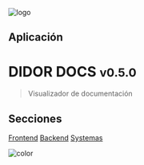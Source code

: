 ![logo](../config/logo.png)

## Aplicación
# DIDOR DOCS <small>v0.5.0</small>


> Visualizador de documentación

## Secciones

[Frontend](/es/frontend/home)
[Backend](/es/backend/home)
[Systemas](/es/system/home)

<!-- background color -->
![color](#fafafa)
